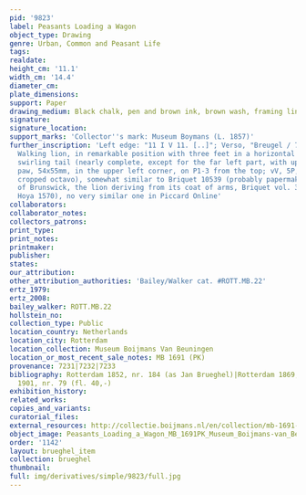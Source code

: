 ```yaml
---
pid: '9823'
label: Peasants Loading a Wagon
object_type: Drawing
genre: Urban, Common and Peasant Life
tags: 
realdate: 
height_cm: '11.1'
width_cm: '14.4'
diameter_cm: 
plate_dimensions: 
support: Paper
drawing_medium: Black chalk, pen and brown ink, brown wash, framing lines in pencil
signature: 
signature_location: 
support_marks: 'Collector''s mark: Museum Boymans (L. 1857)'
further_inscription: 'Left edge: "11 I V 11. [..]"; Verso, "Breugel / 79"; Watermark:
  Walking lion, in remarkable position with three feet in a horizontal line and a
  swirling tail (nearly complete, except for the far left part, with upheld right
  paw, 54x55mm, in the upper left corner, on P1-3 from the top; vV, 5P, very fine,
  cropped octavo), somewhat similar to Briquet 10539 (probably papermaker in the duchy
  of Brunswick, the lion deriving from its coat of arms, Briquet vol. 3, p. 539; doc.
  Hoya 1570), no very similar one in Piccard Online'
collaborators: 
collaborator_notes: 
collectors_patrons: 
print_type: 
print_notes: 
printmaker: 
publisher: 
states: 
our_attribution: 
other_attribution_authorities: 'Bailey/Walker cat. #ROTT.MB.22'
ertz_1979: 
ertz_2008: 
bailey_walker: ROTT.MB.22
hollstein_no: 
collection_type: Public
location_country: Netherlands
location_city: Rotterdam
location_collection: Museum Boijmans Van Beuningen
location_or_most_recent_sale_notes: MB 1691 (PK)
provenance: 7231|7232|7233
bibliography: Rotterdam 1852, nr. 184 (as Jan Brueghel)|Rotterdam 1869, nr. 43|Rotterdam
  1901, nr. 79 (fl. 40,-)
exhibition_history: 
related_works: 
copies_and_variants: 
curatorial_files: 
external_resources: http://collectie.boijmans.nl/en/collection/mb-1691-(pk)
object_image: Peasants_Loading_a_Wagon_MB_1691PK_Museum_Boijmans-van_Beuningen.jpg
order: '1142'
layout: brueghel_item
collection: brueghel
thumbnail: 
full: img/derivatives/simple/9823/full.jpg
---
```

